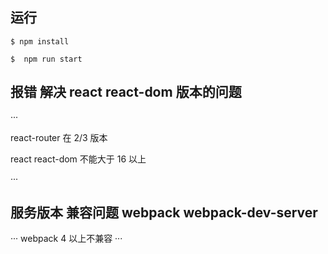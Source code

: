 ## 运行 

```
$ npm install
```
```
$  npm run start
```
## 报错 解决 react react-dom  版本的问题 

···

react-router 在 2/3 版本 

react react-dom  不能大于 16 以上

···

## 服务版本 兼容问题 webpack  webpack-dev-server

···
webpack  4 以上不兼容
···

 
